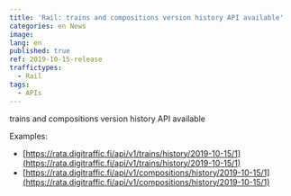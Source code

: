 ```yaml
---
title: 'Rail: trains and compositions version history API available'
categories: en News
image: 
lang: en
published: true
ref: 2019-10-15-release
traffictypes:
  - Rail
tags:
  - APIs
---
```


trains and compositions version history API available

Examples:
* [https://rata.digitraffic.fi/api/v1/trains/history/2019-10-15/1](https://rata.digitraffic.fi/api/v1/trains/history/2019-10-15/1)
* [https://rata.digitraffic.fi/api/v1/compositions/history/2019-10-15/1](https://rata.digitraffic.fi/api/v1/compositions/history/2019-10-15/1)

